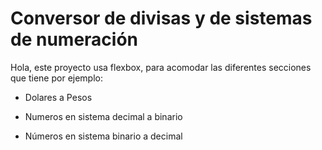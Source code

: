 # Conversor de divisas y de sistemas de numeración

Hola, este proyecto usa flexbox, para acomodar las diferentes secciones que tiene por ejemplo:

- Dolares a Pesos

- Numeros en sistema decimal a binario

- Números en sistema binario a decimal 
